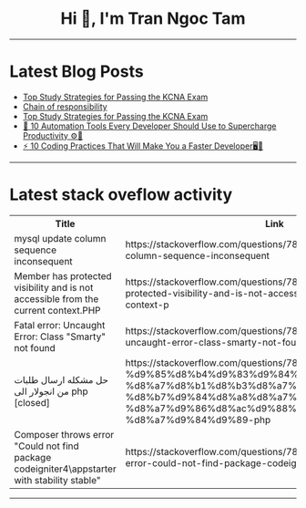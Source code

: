 <h1 align="center">Hi 👋, I'm Tran Ngoc Tam</h1>

---

# Latest Blog Posts 
<!-- BLOG-POST-LIST:START -->
- [Top Study Strategies for Passing the KCNA Exam](https://dev.to/tondrejk/top-study-strategies-for-passing-the-kcna-exam-368n)
- [Chain of responsibility](https://dev.to/prashantrmishra/chain-of-responsibility-43a4)
- [Top Study Strategies for Passing the KCNA Exam](https://dev.to/tondrejk/top-study-strategies-for-passing-the-kcna-exam-bh3)
- [🚀 10 Automation Tools Every Developer Should Use to Supercharge Productivity ⚙️🤖](https://dev.to/mirzahanzla/10-automation-tools-every-developer-should-use-to-supercharge-productivity-fia)
- [⚡ 10 Coding Practices That Will Make You a Faster Developer🖥️💨](https://dev.to/mirzahanzla/10-coding-practices-that-will-make-you-a-faster-developer-4n8h)
<!-- BLOG-POST-LIST:END -->

---

# Latest stack oveflow activity
<table>
  <tr><th>Title</th><th>Link</th></tr>
  <!-- STACKOVERFLOW:START --><tr><td>mysql update column sequence inconsequent</td><td>https://stackoverflow.com/questions/78986962/mysql-update-column-sequence-inconsequent</td></tr><tr><td>Member has protected visibility and is not accessible from the current context.PHP</td><td>https://stackoverflow.com/questions/78986890/member-has-protected-visibility-and-is-not-accessible-from-the-current-context-p</td></tr><tr><td>Fatal error: Uncaught Error: Class &quot;Smarty&quot; not found</td><td>https://stackoverflow.com/questions/78986794/fatal-error-uncaught-error-class-smarty-not-found</td></tr><tr><td>حل مشكله ارسال طلبات من انجولار الى php [closed]</td><td>https://stackoverflow.com/questions/78986766/%d8%ad%d9%84-%d9%85%d8%b4%d9%83%d9%84%d9%87-%d8%a7%d8%b1%d8%b3%d8%a7%d9%84-%d8%b7%d9%84%d8%a8%d8%a7%d8%aa-%d9%85%d9%86-%d8%a7%d9%86%d8%ac%d9%88%d9%84%d8%a7%d8%b1-%d8%a7%d9%84%d9%89-php</td></tr><tr><td>Composer throws error &quot;Could not find package codeigniter4\appstarter with stability stable&quot;</td><td>https://stackoverflow.com/questions/78986697/composer-throws-error-could-not-find-package-codeigniter4-appstarter-with-stabi</td></tr><!-- STACKOVERFLOW:END -->
</table>

---


